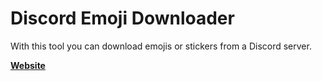 # Discord Emoji Downloader

With this tool you can download emojis or stickers from a Discord server.

**[Website](https://thatiemsz.github.io/Discord-Emoji-Downloader)**